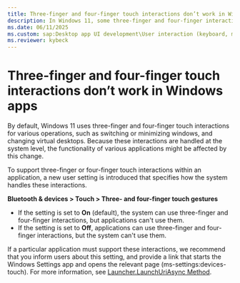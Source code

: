 ```yaml
---
title: Three-finger and four-finger touch interactions don’t work in Windows apps
description: In Windows 11, some three-finger and four-finger interactions are no longer usable by applications.
ms.date: 06/11/2025
ms.custom: sap:Desktop app UI development\User interaction (keyboard, mouse, pen and touch)
ms.reviewer: kybeck
---
```


# Three-finger and four-finger touch interactions don’t work in Windows apps

By default, Windows 11 uses three-finger and four-finger touch interactions for various operations, such as switching or minimizing windows, and changing virtual desktops. Because these interactions are handled at the system level, the functionality of various applications might be affected by this change.

To support three-finger or four-finger touch interactions within an application, a new user setting is introduced that specifies how the system handles these interactions.  

**Bluetooth & devices > Touch > Three- and four-finger touch gestures**

- If the setting is set to **On** (default), the system can use three-finger and four-finger interactions, but applications can't use them.
- If the setting is set to **Off**, applications can use three-finger and four-finger interactions, but the system can't use them.

If a particular application must support these interactions, we recommend that you inform users about this setting, and provide a link that starts the Windows Settings app and opens the relevant page (ms-settings:devices-touch). For more information, see [Launcher.LaunchUriAsync Method](/uwp/api/windows.system.launcher.launchuriasync?view=winrt-22000&preserve-view=true).
